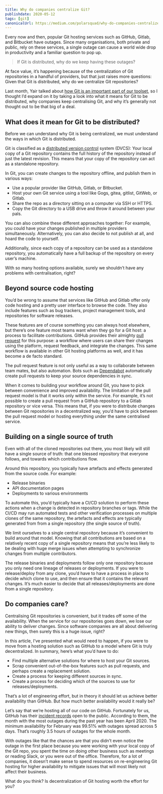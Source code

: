 ```yaml
---
title: Why do companies centralize Git?
publishdate: 2020-05-12
tags: [git]
canonicalUrl: https://medium.com/polarsquad/why-do-companies-centralize-git-a068e6c666a3
---
```


Every now and then, popular Git hosting services such as GitHub, Gitlab, and Bitbucket have outages. Since many organisations, both private and public, rely on these services, a single outage can cause a world wide drop in productivity and a familiar question to pop up.

> If Git is distributed, why do we keep having these outages?

At face value, it’s happening because of the centralization of Git repositories in a handful of providers, but that just raises more questions: Given that Git is distributed, why do we centralize Git repositories?

<!-- more -->

Last month, Yair talked about [how Git is an important part of our toolset](https://medium.com/polarsquad/devops-whats-it-all-about-part-2-tooling-git-the-master-of-version-control-systems-59e976c1881e), so I thought I’d expand on it by taking a look into what it means for Git to be distributed, why companies keep centralising Git, and why it’s generally not thought out to be that big of a deal.

## What does it mean for Git to be distributed?

Before we can understand why Git is being centralized, we must understand the ways in which Git is distributed.

Git is classified as a [distributed version control](https://en.wikipedia.org/wiki/Distributed_version_control) system (DVCS): Your local copy of a Git repository contains the full history of the repository instead of just the latest revision. This means that your copy of the repository can act as a standalone repository.

In Git, you can create changes to the repository offline, and publish them in various ways:

  - Use a popular provider like GitHub, Gitlab, or Bitbucket.
  - Host your own Git service using a tool like Gogs, gitea, gitlist, GitWeb, or Gitlab.
  - Share the repo as a directory sitting on a computer via SSH or HTTPS.
  - Copy the Git directory to a USB drive and throw it around between your pals.

You can also combine these different approaches together: For example, you could have your changes published in multiple providers simultaneously. Alternatively, you can also decide to not publish at all, and hoard the code to yourself.

Additionally, since each copy of a repository can be used as a standalone repository, you automatically have a full backup of the repository on every user’s machine.

With so many hosting options available, surely we shouldn’t have any problems with centralisation, right?

## Beyond source code hosting

You’d be wrong to assume that services like GitHub and Gitlab offer only code hosting and a pretty user interface to browse the code. They also include features such as bug trackers, project management tools, and repositories for software releases.

These features are of course something you can always host elsewhere, but there’s one feature most teams want when they go for a Git host: a process to facilitate contributions. GitHub provides their almighty [pull request](https://help.github.com/en/github/collaborating-with-issues-and-pull-requests/about-pull-requests) for this purpose: a workflow where users can share their changes using the platform, request feedback, and integrate the changes. This same workflow is available in other Git hosting platforms as well, and it has become a de facto standard.

The pull request feature is not only useful as a way to collaborate between team mates, but also automation. Bots such as [Dependabot](https://dependabot.com/) automatically create pull requests to keep your source dependencies in sync.

When it comes to building your workflow around Git, you have to pick between convenience and improved availability. The limitation of the pull request model is that it works only within the service. For example, it’s not possible to create a pull request from a GitHub repository to a Gitlab repository or vice versa. This means that, if you were to distribute changes between Git repositories in a decentralized way, you’d have to pick between the pull request model or hosting everything under the same centralised service.

## Building on a single source of truth

Even with all of the cloned repositories out there, you most likely will still have a single source of truth: that one blessed repository that everyone follows, and towards which contributions flow.

Around this repository, you typically have artefacts and effects generated from the source code. For example:

  - Release binaries
  - API documentation pages
  - Deployments to various environments

To automate this, you’d typically have a CI/CD solution to perform these actions when a change is detected in repository branches or tags. While the CI/CD may run automated tests and other verification processes on multiple clones of the same repository, the artefacts and effects are typically generated from from a single repository (the single source of truth).

We limit ourselves to a single central repository because it’s convenient to build around that model. Knowing that all contributions are based on a relatively recent copy of a single repository means that you’re less likely to be dealing with huge merge issues when attempting to synchronize changes from multiple contributors.

The release binaries and deployments follow only one repository because you only need one lineage of releases or deployments. If you were to release/deploy from any clone, you’d have to have a process in place to decide which clone to use, and then ensure that it contains the relevant changes. It’s much easier to decide that all releases/deployments are done from a single repository.

## Do companies care?

Centralising Git repositories is convenient, but it trades off some of the availability. When the service for our repositories goes down, we lose our ability to deliver changes. Since software companies are all about delivering new things, then surely this is a huge issue, right?

In this article, I’ve presented what would need to happen, if you were to move from a hosting solution such as GitHub to a model where Git is truly decentralized. In summary, here’s what you’d have to do:

  - Find multiple alternative solutions for where to host your Git sources.
  - Scrap convenient out-of-the-box features such as pull requests, and perhaps create a replacement solution.
  - Create a process for keeping different sources in sync.
  - Create a process for deciding which of the sources to use for releases/deployments.

That’s a lot of engineering effort, but in theory it should let us achieve better availability than GitHub. But how much better availability would it really be?

Let’s say that we’re hosting all of our code on GitHub. Fortunately for us, GitHub has their [incident records](https://www.githubstatus.com/history) open to the public. According to them, the month with the most outages during the past year has been April 2020. The minimum availability for February was 99.51% with outages spread across 5 days. That’s roughly 3.5 hours of outages for the whole month.

With outages like that the chances are that you didn’t even notice the outage in the first place because you were working with your local copy of the Git repo, you spent the time on doing other business such as meetings or reading Slack, or you were out of the office. Therefore, for a lot of companies, it doesn’t make sense to spend resources on re-engineering Git hosting for higher availability to mitigate issues that will most likely not affect their business.

What do you think? Is decentralization of Git hosting worth the effort for you?
